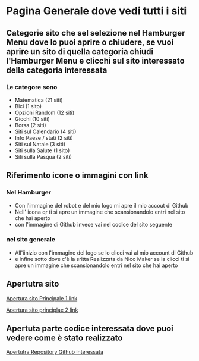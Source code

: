 # Pagina Generale dove vedi tutti i siti

## Categorie sito che sel selezione nel Hamburger Menu dove lo puoi aprire o chiudere, se vuoi aprire un sito di quella categoria chiudi l'Hamburger Menu e clicchi sul sito interessato della categoria interessata

### Le categore sono

- Matematica (21 siti)
- Bici (1 sito)
- Opzioni Random (12 siti)
- Giochi (10 siti)
- Borsa (2 siti)
- Siti sul Calendario (4 siti)
- Info Paese / stati (2 siti)
- Siti sul Natale (3 siti)
- Siti sulla Salute (1 sito)
- Siti sulla Pasqua (2 siti)

## Riferimento icone o immagini con link

### Nel Hamburger

- Con l'immagine del robot e del mio logo mi apre il mio accout di Github
- Nell' icona qr ti si apre un immagine che scansionandolo entri nel sito che hai aperto
- con l'immagine di Github invece vai nel codice del sito seguente

### nel sito generale

- All'iinizio con l'immagine del logo se lo clicci vai al mio account di Github
- e infine sotto dove c'è la sritta Realizzata da Nico Maker se la clicci ti si apre un immagine che scansionandolo entri nel sito che hai aperto

## Apertutra sito

[Apertura sito Principale 1 link](https://paginageneralesiti.netlify.app/)

[Apertura sito principlae 2 link](https://nicomaker.github.io/Pagina_Generale_Siti/)

## Apertuta parte codice interessata dove puoi vedere come è stato realizzato

[Apertutra Repository Github interessata](https://github.com/NicoMaker/NicoMaker)
